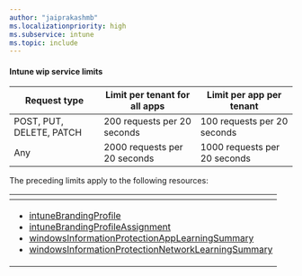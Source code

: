 ```yaml
---
author: "jaiprakashmb"
ms.localizationpriority: high
ms.subservice: intune
ms.topic: include
---
```

<!-- markdownlint-disable MD041 -->
#### Intune wip service limits

| Request type | Limit per tenant for all apps | Limit per app per tenant |
| ------------ | ----------------------------- | ------------------------ |
| POST, PUT, DELETE, PATCH | 200 requests per 20 seconds | 100 requests per 20 seconds |
| Any | 2000 requests per 20 seconds | 1000 requests per 20 seconds |

The preceding limits apply to the following resources:

| <!-- fake header--> |
|---|
| <ul> <li> [intuneBrandingProfile](/graph/api/resources/intune-wip-intunebrandingprofile) <li> [intuneBrandingProfileAssignment](/graph/api/resources/intune-wip-intunebrandingprofileassignment) <li> [windowsInformationProtectionAppLearningSummary](/graph/api/resources/intune-wip-windowsinformationprotectionapplearningsummary) <li> [windowsInformationProtectionNetworkLearningSummary](/graph/api/resources/intune-wip-windowsinformationprotectionnetworklearningsummary) </ul> |
